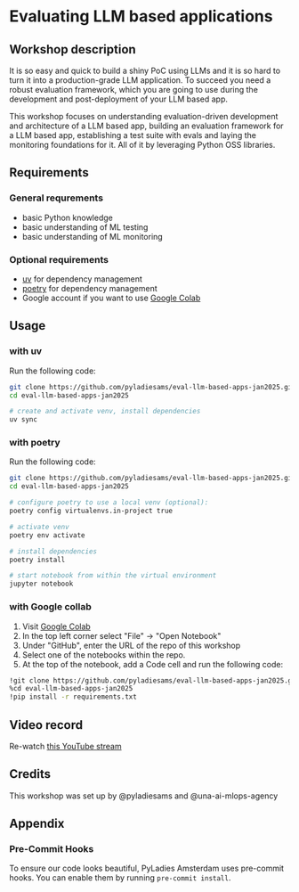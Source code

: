 
# Evaluating LLM based applications

## Workshop description
It is so easy and quick to build a shiny PoC using LLMs and it is so hard to turn it into a production-grade LLM application. To succeed you need a robust evaluation framework, which you are going to use during the development and post-deployment of your LLM based app.

This workshop focuses on understanding evaluation-driven development and architecture of a LLM based app, building an evaluation framework for a LLM based app, establishing a test suite with evals and laying the monitoring foundations for it. All of it by leveraging Python OSS libraries.

## Requirements
### General requrements
* basic Python knowledge
* basic understanding of ML testing
* basic understanding of ML monitoring

### Optional requirements
* [uv](https://docs.astral.sh/uv/) for dependency management
* [poetry](https://python-poetry.org/) for dependency management
* Google account if you want to use [Google Colab](https://colab.research.google.com/)

## Usage

### with uv
Run the following code:
```bash
git clone https://github.com/pyladiesams/eval-llm-based-apps-jan2025.git
cd eval-llm-based-apps-jan2025

# create and activate venv, install dependencies
uv sync
```
### with poetry
Run the following code:
```bash
git clone https://github.com/pyladiesams/eval-llm-based-apps-jan2025.git
cd eval-llm-based-apps-jan2025

# configure poetry to use a local venv (optional):
poetry config virtualenvs.in-project true

# activate venv
poetry env activate

# install dependencies
poetry install

# start notebook from within the virtual environment
jupyter notebook
```
### with Google collab
1. Visit [Google Colab](https://colab.research.google.com/)
2. In the top left corner select "File" &#8594; "Open Notebook"
3. Under "GitHub", enter the URL of the repo of this workshop
4. Select one of the notebooks within the repo.
5. At the top of the notebook, add a Code cell and run the following code:
```bash
!git clone https://github.com/pyladiesams/eval-llm-based-apps-jan2025.git
%cd eval-llm-based-apps-jan2025
!pip install -r requirements.txt
```
## Video record
Re-watch [this YouTube stream](https://www.youtube.com/live/phpQ5hmC08E?feature=shared)

## Credits
This workshop was set up by @pyladiesams and @una-ai-mlops-agency

## Appendix
### Pre-Commit Hooks
To ensure our code looks beautiful, PyLadies Amsterdam uses pre-commit hooks. You can enable them by running `pre-commit install`. 
